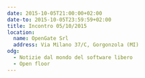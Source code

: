 ```yaml
---
date: 2015-10-05T21:00:00+02:00
date-to: 2015-10-05T23:59:59+02:00
title: Incontro 05/10/2015
location:
  name: OpenGate Srl
  address: Via Milano 37/C, Gorgonzola (MI)
odg:
  - Notizie dal mondo del software libero
  - Open floor
---
```

